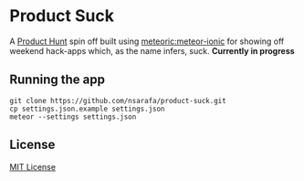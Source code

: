 # Product Suck

A [Product Hunt](http://www.producthunt.com/apps/ios) spin off built using [meteoric:meteor-ionic](https://github.com/meteoric/meteor-ionic) for showing off weekend hack-apps which, as the name infers, suck. **Currently in progress**

## Running the app

```
git clone https://github.com/nsarafa/product-suck.git
cp settings.json.example settings.json
meteor --settings settings.json
```
## License
[MIT License](https://github.com/meteoric/meteorhunt/blob/master/LICENSE)
